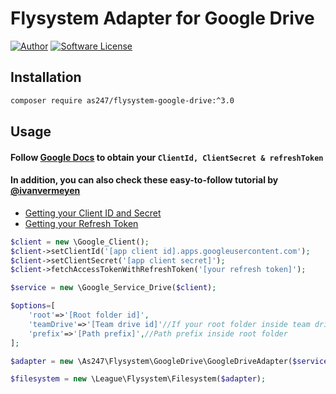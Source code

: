# Flysystem Adapter for Google Drive

[![Author](https://img.shields.io/badge/author-as247-orange)](http://as247.vui360.com/)
[![Software License](https://img.shields.io/badge/license-MIT-brightgreen.svg?style=flat-square)](LICENSE)

## Installation

```bash
composer require as247/flysystem-google-drive:^3.0
```

## Usage
#### Follow [Google Docs](https://developers.google.com/drive/v3/web/enable-sdk) to obtain your `ClientId, ClientSecret & refreshToken`

#### In addition, you can also check these easy-to-follow tutorial by [@ivanvermeyen](https://github.com/ivanvermeyen/laravel-google-drive-demo)

- [Getting your Client ID and Secret](https://github.com/ivanvermeyen/laravel-google-drive-demo/blob/master/README/1-getting-your-dlient-id-and-secret.md)
- [Getting your Refresh Token](https://github.com/ivanvermeyen/laravel-google-drive-demo/blob/master/README/2-getting-your-refresh-token.md)

```php
$client = new \Google_Client();
$client->setClientId('[app client id].apps.googleusercontent.com');
$client->setClientSecret('[app client secret]');
$client->fetchAccessTokenWithRefreshToken('[your refresh token]');

$service = new \Google_Service_Drive($client);

$options=[
    'root'=>'[Root folder id]',
    'teamDrive'=>'[Team drive id]'//If your root folder inside team drive
    'prefix'=>'[Path prefix]',//Path prefix inside root folder
];

$adapter = new \As247\Flysystem\GoogleDrive\GoogleDriveAdapter($service, $options);

$filesystem = new \League\Flysystem\Filesystem($adapter);

```
